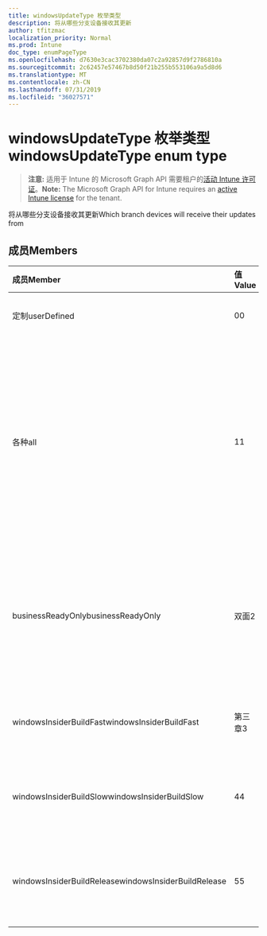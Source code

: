 ```yaml
---
title: windowsUpdateType 枚举类型
description: 将从哪些分支设备接收其更新
author: tfitzmac
localization_priority: Normal
ms.prod: Intune
doc_type: enumPageType
ms.openlocfilehash: d7630e3cac3702380da07c2a92857d9f2786810a
ms.sourcegitcommit: 2c62457e57467b8d50f21b255b553106a9a5d8d6
ms.translationtype: MT
ms.contentlocale: zh-CN
ms.lasthandoff: 07/31/2019
ms.locfileid: "36027571"
---
```

# <a name="windowsupdatetype-enum-type"></a><span data-ttu-id="cb8ab-103">windowsUpdateType 枚举类型</span><span class="sxs-lookup"><span data-stu-id="cb8ab-103">windowsUpdateType enum type</span></span>

> <span data-ttu-id="cb8ab-104">**注意:** 适用于 Intune 的 Microsoft Graph API 需要租户的[活动 Intune 许可证](https://go.microsoft.com/fwlink/?linkid=839381)。</span><span class="sxs-lookup"><span data-stu-id="cb8ab-104">**Note:** The Microsoft Graph API for Intune requires an [active Intune license](https://go.microsoft.com/fwlink/?linkid=839381) for the tenant.</span></span>

<span data-ttu-id="cb8ab-105">将从哪些分支设备接收其更新</span><span class="sxs-lookup"><span data-stu-id="cb8ab-105">Which branch devices will receive their updates from</span></span>

## <a name="members"></a><span data-ttu-id="cb8ab-106">成员</span><span class="sxs-lookup"><span data-stu-id="cb8ab-106">Members</span></span>
|<span data-ttu-id="cb8ab-107">成员</span><span class="sxs-lookup"><span data-stu-id="cb8ab-107">Member</span></span>|<span data-ttu-id="cb8ab-108">值</span><span class="sxs-lookup"><span data-stu-id="cb8ab-108">Value</span></span>|<span data-ttu-id="cb8ab-109">说明</span><span class="sxs-lookup"><span data-stu-id="cb8ab-109">Description</span></span>|
|:---|:---|:---|
|<span data-ttu-id="cb8ab-110">定制</span><span class="sxs-lookup"><span data-stu-id="cb8ab-110">userDefined</span></span>|<span data-ttu-id="cb8ab-111">0</span><span class="sxs-lookup"><span data-stu-id="cb8ab-111">0</span></span>|<span data-ttu-id="cb8ab-112">允许用户进行设置。</span><span class="sxs-lookup"><span data-stu-id="cb8ab-112">Allow the user to set.</span></span>|
|<span data-ttu-id="cb8ab-113">各种</span><span class="sxs-lookup"><span data-stu-id="cb8ab-113">all</span></span>|<span data-ttu-id="cb8ab-114">1</span><span class="sxs-lookup"><span data-stu-id="cb8ab-114">1</span></span>|<span data-ttu-id="cb8ab-115">半年频道 (定向)。</span><span class="sxs-lookup"><span data-stu-id="cb8ab-115">Semi-annual Channel (Targeted).</span></span> <span data-ttu-id="cb8ab-116">设备从半年频道 (定向) 获取所有适用的功能更新。</span><span class="sxs-lookup"><span data-stu-id="cb8ab-116">Device gets all applicable feature updates from Semi-annual Channel (Targeted).</span></span>|
|<span data-ttu-id="cb8ab-117">businessReadyOnly</span><span class="sxs-lookup"><span data-stu-id="cb8ab-117">businessReadyOnly</span></span>|<span data-ttu-id="cb8ab-118">双面</span><span class="sxs-lookup"><span data-stu-id="cb8ab-118">2</span></span>|<span data-ttu-id="cb8ab-119">半年频道。</span><span class="sxs-lookup"><span data-stu-id="cb8ab-119">Semi-annual Channel.</span></span> <span data-ttu-id="cb8ab-120">设备从半年频道获取功能更新。</span><span class="sxs-lookup"><span data-stu-id="cb8ab-120">Device gets feature updates from Semi-annual Channel.</span></span>|
|<span data-ttu-id="cb8ab-121">windowsInsiderBuildFast</span><span class="sxs-lookup"><span data-stu-id="cb8ab-121">windowsInsiderBuildFast</span></span>|<span data-ttu-id="cb8ab-122">第三章</span><span class="sxs-lookup"><span data-stu-id="cb8ab-122">3</span></span>|<span data-ttu-id="cb8ab-123">Windows 预览体验成员内部版本-快速</span><span class="sxs-lookup"><span data-stu-id="cb8ab-123">Windows Insider build - Fast</span></span>|
|<span data-ttu-id="cb8ab-124">windowsInsiderBuildSlow</span><span class="sxs-lookup"><span data-stu-id="cb8ab-124">windowsInsiderBuildSlow</span></span>|<span data-ttu-id="cb8ab-125">4</span><span class="sxs-lookup"><span data-stu-id="cb8ab-125">4</span></span>|<span data-ttu-id="cb8ab-126">Windows 预览体验成员内部版本-慢</span><span class="sxs-lookup"><span data-stu-id="cb8ab-126">Windows Insider build - Slow</span></span>|
|<span data-ttu-id="cb8ab-127">windowsInsiderBuildRelease</span><span class="sxs-lookup"><span data-stu-id="cb8ab-127">windowsInsiderBuildRelease</span></span>|<span data-ttu-id="cb8ab-128">5</span><span class="sxs-lookup"><span data-stu-id="cb8ab-128">5</span></span>|<span data-ttu-id="cb8ab-129">发布 Windows 预览体验成员内部版本</span><span class="sxs-lookup"><span data-stu-id="cb8ab-129">Release Windows Insider build</span></span>|



